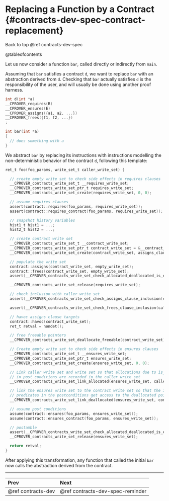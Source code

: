 # Replacing a Function by a Contract {#contracts-dev-spec-contract-replacement}

Back to top @ref contracts-dev-spec

@tableofcontents

Let us now consider a function `bar`, called directly or indirectly from `main`.

Assuming that `bar` satisfies a contract `d`, we want to replace `bar` with an
abstraction derived from `d`. Checking that `bar` actually satisfies `d` is the
responsibility of the user, and will usually be done using another proof harness.

```c
int d(int *a)
__CPROVER_requires(R)
__CPROVER_ensures(E)
__CPROVER_assigns({a1, a2, ...})
__CPROVER_frees({f1, f2, ...})
;

int bar(int *a)
{
  // does something with a
}
```

We abstract `bar` by replacing its instructions with instructions modelling
the non-deterministic behavior of the contract `d`, following this template:

```c
ret_t foo(foo_params, write_set_t caller_write_set) {

  // create empty write set to check side effects in requires clauses
  __CPROVER_contracts_write_set_t __requires_write_set;
  __CPROVER_contracts_write_set_ptr_t requires_write_set;
  __CPROVER_contracts_write_set_create(requires_write_set, 0, 0);

  // assume requires clauses
  assert(contract::requires(foo_params, requires_write_set));
  assert(contract::requires_contract(foo_params, requires_write_set));

  // snapshot history variables
  hist1_t hist1 = ...;
  hist2_t hist2 = ...;

  // create contract write set
  __CPROVER_contracts_write_set_t __contract_write_set;
  __CPROVER_contracts_write_set_ptr_t contract_write_set = &__contract_write_set;
  __CPROVER_contracts_write_set_create(contract_write_set, assigns_clause_size(contract), frees_clause_size(contract));

  // populate the write set
  contract::assigns(contract_write_set, empty_write_set);
  contract::frees(contract_write_set, empty_write_set);
  assert(__CPROVER_contracts_write_set_check_allocated_deallocated_is_empty(requires_write_set));

  __CPROVER_contracts_write_set_release(requires_write_set);

  // check inclusion with caller write set
  assert(__CPROVER_contracts_write_set_check_assigns_clause_inclusion(caller_write_set, contract_write_set));

  assert(__CPROVER_contracts_write_set_check_frees_clause_inclusion(caller_write_set, contract_write_set));

  // havoc assigns clause targets
  contract::havoc(contract_write_set);
  ret_t retval = nondet();

  // free freeable pointers
  __CPROVER_contracts_write_set_deallocate_freeable(contract_write_set);

  // Create empty write set to check side effects in ensures clauses
  __CPROVER_contracts_write_set_t __ensures_write_set;
  __CPROVER_contracts_write_set_ptr_t ensures_write_set;
  __CPROVER_contracts_write_set_create(ensures_write_set, 0, 0);

  // Link caller write set and write set so that allocations due to is_fresh
  // in post conditions are recorded in the caller write set
  __CPROVER_contracts_write_set_link_allocated(ensures_write_set, caller_write_set);

  // link the ensures write set to the contract write set so that the is_freed
  // predicates in the postconditions get access to the deallocated pointers
  __CPROVER_contracts_write_set_link_deallocated(ensures_write_set, contract_write_set);

  // assume post conditions
  assume(contract::ensures(foo_params, ensures_write_set));
  assume(contract::ensures_contract(foo_params, ensures_write_set));

  // postamble
  assert(__CPROVER_contracts_write_set_check_allocated_deallocated_is_empty(ensures_write_set));
  __CPROVER_contracts_write_set_release(ensures_write_set);

  return retval;
}
```

After applying this transformation, any function that called the initial `bar`
now calls the abstraction derived from the contract.

---
 Prev | Next
:-----|:------
 @ref contracts-dev | @ref contracts-dev-spec-reminder